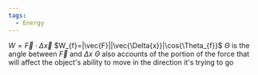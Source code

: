 ```yaml
---
tags:
  - Energy
---
```

$W=\vec{F}{\cdot}\Delta{\vec{x}}$ 
$W_{f}=|\vec{F}||\vec{\Delta{x}}|\cos{\Theta_{f}}$
$\Theta$ is the angle between $\vec{F}$ and $\Delta{x}$ 
$\Theta$ also accounts of the portion of the force that will affect the object's ability to move in the direction it's trying to go
